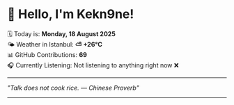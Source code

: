 # 👋 Hello, I'm Kekn9ne!

🗓️ Today is: **Monday, 18 August 2025**  
🌤️ Weather in Istanbul: **⛅️  +26°C**  
📊 GitHub Contributions: **69**  
🎧 Currently Listening: Not listening to anything right now ❌

---

_"Talk does not cook rice. — *Chinese Proverb*"_

---
